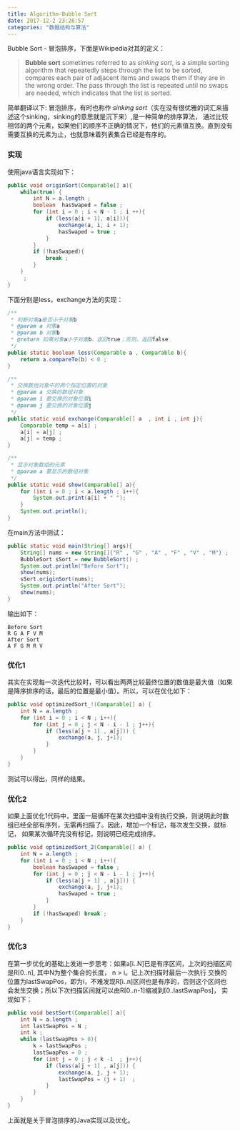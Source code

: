 ```yaml
---
title: Algorithm-Bubble Sort
date: 2017-12-2 23:26:57
categories: "数据结构与算法"
---
```


Bubble Sort - 冒泡排序，下面是Wikipedia对其的定义：

>**Bubble sort** sometimes referred to as _sinking sort_, is a simple sorting algorithm that repeatedly steps through the list to be 
sorted, compares each pair of adjacent items and swaps them if they are in the wrong order. The pass through the list 
is repeated until no swaps are needed, which indicates that the list is sorted. 

简单翻译以下: 冒泡排序，有时也称作 _sinking sort_（实在没有很优雅的词汇来描述这个sinking，sinking的意思就是沉下来）,是一种简单的排序算法，
通过比较相邻的两个元素，如果他们的顺序不正确的情况下，他们的元素值互换。直到没有需要互换的元素为止，也就意味着列表集合已经是有序的。

<!--more-->

### 实现

使用java语言实现如下：

```java 
public void originSort(Comparable[] a){
    while(true) {
        int N = a.length ;
        boolean  hasSwaped = false ;
        for (int i = 0 ; i < N - 1 ; i ++){
            if (less(a[i + 1], a[i])){
                exchange(a, i, i + 1);
                hasSwaped = true ;
            }
        }
        if (!hasSwaped){
            break ;
        }
    }
     ;
}
```

下面分别是less，exchange方法的实现：

```java
/**
 * 判断对象a是否小于对象b
 * @param a 对象a
 * @param b 对象b
 * @return 如果对象a小于对象b，返回true；否则，返回false
 */
public static boolean less(Comparable a , Comparable b){
    return a.compareTo(b) < 0 ;
}

/**
 * 交换数组对象中的两个指定位置的对象
 * @param a 交换的数组对象
 * @param i 要交换的对象位置i
 * @param j 要交换的对象位置j
 */
public static void exchange(Comparable[] a  , int i , int j){
    Comparable temp = a[i] ;
    a[i] = a[j] ;
    a[j] = temp ;
}

/**
 * 显示对象数组的元素
 * @param a 要显示的数组对象
 */
public static void show(Comparable[] a){
    for (int i = 0 ; i < a.length ; i++){
        System.out.print(a[i] + " ");
    }
    System.out.println();
}

```

在main方法中测试：

```java 
public static void main(String[] args){
    String[] nums = new String[]{"R" , "G" , "A" , "F" , "V" , "M"} ;
    BubbleSort sSort = new BubbleSort() ;
    System.out.println("Before Sort");
    show(nums);
    sSort.originSort(nums);
    System.out.println("After Sort");
    show(nums);
}
```

输出如下：

``` 
Before Sort
R G A F V M 
After Sort
A F G M R V 
```

### 优化1

其实在实现每一次迭代比较时，可以看出两两比较最终位置的数值是最大值（如果是降序排序的话，最后的位置是最小值）。所以，可以在优化如下：

```java
public void optimizedSort_!(Comparable[] a) {
    int N = a.length ;
    for (int i = 0 ; i < N ; i++){
        for (int j = 0 ; j < N - i - 1 ; j++){
            if (less(a[j + 1] , a[j])) {
                exchange(a, j, j+1);
            }
        }
    }
}
```

测试可以得出，同样的结果。

### 优化2

如果上面优化1代码中，里面一层循环在某次扫描中没有执行交换，则说明此时数组已经全部有序列，无需再扫描了。因此，增加一个标记，每次发生交换，就标记，
如果某次循环完没有标记，则说明已经完成排序。

```java 
public void optimizedSort_2(Comparable[] a) {
    int N = a.length ;
    for (int i = 0 ; i < N ; i++){
        boolean hasSwaped = false ;
        for (int j = 0 ; j < N - i - 1 ; j++){
            if (less(a[j + 1] , a[j])) {
                exchange(a, j, j+1);
                hasSwaped = true ;
            }
        }
        if (!hasSwaped) break ;
    }
}
```

### 优化3

在第一步优化的基础上发进一步思考：如果a[i..N]已是有序区间，上次的扫描区间是R[0..n], 其中N为整个集合的长度， n > i。记上次扫描时最后一次执行
交换的位置为lastSwapPos，即为i，不难发现R[i..n]区间也是有序的，否则这个区间也会发生交换；所以下次扫描区间就可以由R[0..n-1]缩减到[0..lastSwapPos]，
实现如下：

```java 
public void bestSort(Comparable[] a){
    int N = a.length ;
    int lastSwapPos = N ;
    int k ;
    while (lastSwapPos > 0){
        k = lastSwapPos ;
        lastSwapPos = 0 ;
        for (int j = 0 ; j < k -1  ; j++){
            if (less(a[j + 1] , a[j])) {
                exchange(a, j, j + 1);
                lastSwapPos = (j + 1)  ;
            }
        }
    }
}
```

上面就是关于冒泡排序的Java实现以及优化。

